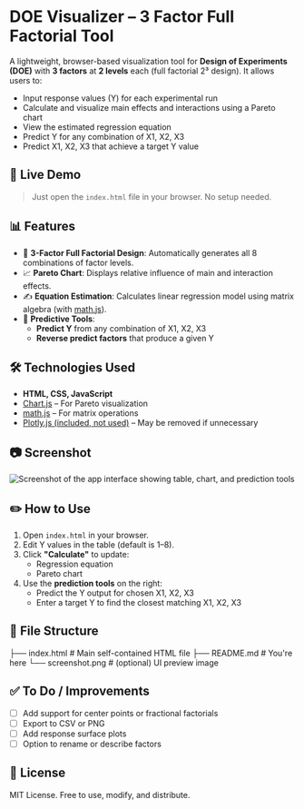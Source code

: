 # DOE Visualizer – 3 Factor Full Factorial Tool

A lightweight, browser-based visualization tool for **Design of Experiments (DOE)** with **3 factors** at **2 levels** each (full factorial 2³ design). It allows users to:

- Input response values (Y) for each experimental run
- Calculate and visualize main effects and interactions using a Pareto chart
- View the estimated regression equation
- Predict Y for any combination of X1, X2, X3
- Predict X1, X2, X3 that achieve a target Y value

## 🚀 Live Demo

> Just open the `index.html` file in your browser. No setup needed.

## 📊 Features

- 🧪 **3-Factor Full Factorial Design**: Automatically generates all 8 combinations of factor levels.
- 📈 **Pareto Chart**: Displays relative influence of main and interaction effects.
- ✍️ **Equation Estimation**: Calculates linear regression model using matrix algebra (with [math.js](https://mathjs.org/)).
- 🔮 **Predictive Tools**:
  - **Predict Y** from any combination of X1, X2, X3
  - **Reverse predict factors** that produce a given Y

## 🛠️ Technologies Used

- **HTML, CSS, JavaScript**
- [Chart.js](https://www.chartjs.org/) – For Pareto visualization
- [math.js](https://mathjs.org/) – For matrix operations
- [Plotly.js (included, not used)](https://plotly.com/javascript/) – May be removed if unnecessary

## 📷 Screenshot

![Screenshot of the app interface showing table, chart, and prediction tools](screenshot.png)

## ✏️ How to Use

1. Open `index.html` in your browser.
2. Edit Y values in the table (default is 1–8).
3. Click **"Calculate"** to update:
   - Regression equation
   - Pareto chart
4. Use the **prediction tools** on the right:
   - Predict the Y output for chosen X1, X2, X3
   - Enter a target Y to find the closest matching X1, X2, X3

## 📁 File Structure

├── index.html # Main self-contained HTML file
├── README.md # You're here
└── screenshot.png # (optional) UI preview image


## ✅ To Do / Improvements

- [ ] Add support for center points or fractional factorials
- [ ] Export to CSV or PNG
- [ ] Add response surface plots
- [ ] Option to rename or describe factors

## 📄 License

MIT License. Free to use, modify, and distribute.


